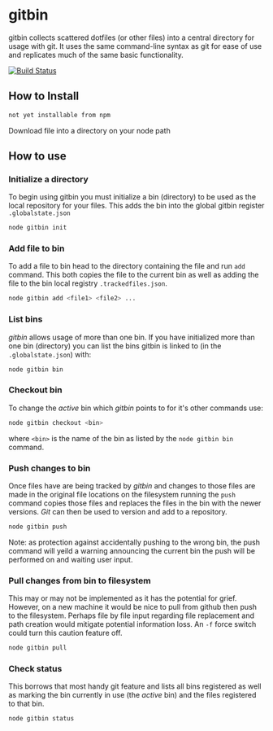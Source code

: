 # gitbin

gitbin collects scattered dotfiles (or other files) into a central directory for usage with git. It uses the same command-line syntax as git for ease of use and replicates much of the same basic functionality. 

[![Build Status](https://secure.travis-ci.org/Postlethwaite/gitbin.png?branch=master)](http://travis-ci.org/Postlethwaite/gitbin)


## How to Install
```bash
not yet installable from npm
```
Download file into a directory on your node path

## How to use

### Initialize a directory
To begin using gitbin you must initialize a bin (directory) to be used as the local repository for your files. This adds the bin into the global gitbin register `.globalstate.json`

```bash
node gitbin init
```

### Add file to bin
To add a file to bin head to the directory containing the file and run `add` command. This both copies the file to the current bin as well as adding the file to the bin local registry `.trackedfiles.json`.
```bash
node gitbin add <file1> <file2> ...
```

### List bins
*gitbin* allows usage of more than one bin. If you have initialized more than one bin (directory) you can list the bins gitbin is linked to (in the `.globalstate.json`) with:
```bash
node gitbin bin
```

### Checkout bin
To change the _active_ bin which *gitbin* points to for it's other commands use:
```bash
node gitbin checkout <bin>
```
where `<bin>` is the name of the bin as listed by the `node gitbin bin` command.

### Push changes to bin
Once files have are being tracked by *gitbin* and changes to those files are made in the original file locations on the filesystem running the `push` command copies those files and replaces the files in the bin with the newer versions. *Git* can then be used to version and add to a repository.
```bash
node gitbin push
```
Note: as protection against accidentally pushing to the wrong bin, the push command will yeild a warning announcing the current bin the push will be performed on and waiting user input.

### Pull changes from bin to filesystem
This may or may not be implemented as it has the potential for grief. However, on a new machine it would be nice to pull from github then push to the filesystem. Perhaps file by file input regarding file replacement and path creation would mitigate potential information loss. An `-f` force switch could turn this caution feature off.
```bash
node gitbin pull
```

### Check status
This borrows that most handy git feature and lists all bins registered as well as marking the bin currently in use (the _active_ bin) and the files registered to that bin. 
```bash
node gitbin status
```
